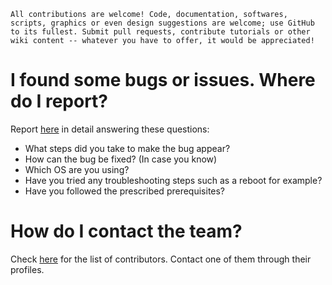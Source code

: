 ```
All contributions are welcome! Code, documentation, softwares, scripts, graphics or even design suggestions are welcome; use GitHub to its fullest. Submit pull requests, contribute tutorials or other wiki content -- whatever you have to offer, it would be appreciated!
```

# I found some bugs or issues. Where do I report?

Report [here](https://github.com/aravindvnair99/Natural-Language-Processing-Project/issues/new) in detail answering these questions:

-   What steps did you take to make the bug appear?
-   How can the bug be fixed? (In case you know)
-   Which OS are you using?
-   Have you tried any troubleshooting steps such as a reboot for example?
-   Have you followed the prescribed prerequisites?

# How do I contact the team?

Check [here](https://github.com/aravindvnair99/Natural-Language-Processing-Project/graphs/contributors) for the list of contributors. Contact one of them through their profiles.
